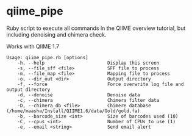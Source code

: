 qiime_pipe
==========

Ruby script to execute all commands in the QIIME overview tutorial, but including denoising and chimera check.

Works with QIIME 1.7

```
Usage: qiime_pipe.rb [options]
    -h, --help                       Display this screen
    -s, --file_sff <file>            SFF file to process
    -m, --file_map <file>            Mapping file to process
    -o, --dir_out <dir>              Output directory
    -f, --force                      Force overwrite log file and output directory
    -d, --denoise                    Denoise data
    -c, --chimera                    Chimera filter data
    -D, --chimera_db <file>          Chimere database (/home/maasha/Install/QIIME1.6/data/Gold/gold.fa)
    -b, --barcode_size <int>         Size of barcodes used (10)
    -C, --cpus <int>                 Number of CPUs to use (1)
    -e, --email <string>             Send email alert
```
